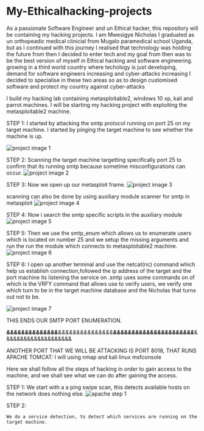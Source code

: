 # My-Ethicalhacking-projects
As a passionate Software Engineer and un Ethical hacker, this repository will be containing my hacking projects. 
I am Mwesigye Nicholas I graduated as un orthopeadic medical clinicial from Mugalo paramedical school Uganda, but as I continued with this journey I realised that technology was holding the future
from then I decided to enter tech and my goal from then was to be the best version of myself in Ethical hacking and software engineering.
growing in a third world country where techology is just developing, demand for software engineers increasing and cyber-attacks increasing I decided to specialise in these two areas 
so as to design customised software and protect my country against cyber-attacks

I build my hacking lab containing metasploitable2, windows 10 xp, kali and parrot machines.
I will be starting my hacking project with exploiting the metasploitable2 machine.

STEP 1:
I started by attacking the smtp protocol running on port 25 on my target machine.
I started by pinging the target machine to see whether the machine is up.

![project image 1](https://github.com/Mwesigye-Nicholas/My-Ethicalhacking-projects/assets/111627142/a022eaa5-3426-4768-845f-ec7b74d62667)

STEP 2:
Scanning the target machine targetting specifically port 25 to confirm that its running smtp because sometime misconfigurations can occur.
![project image 2](https://github.com/Mwesigye-Nicholas/My-Ethicalhacking-projects/assets/111627142/fd39de75-cf73-46b0-b58f-1138256eeb10)

STEP 3:
Now we open up our metasploit frame.
![project image 3](https://github.com/Mwesigye-Nicholas/My-Ethicalhacking-projects/assets/111627142/f6a162cf-c0f5-459e-b48c-1f0c04a86589)

scanning can also be done by using auxiliary module scanner for smtp in metasploit
![project image 4](https://github.com/Mwesigye-Nicholas/My-Ethicalhacking-projects/assets/111627142/efc09cf8-21c8-457a-8074-27d622f23eb0)

STEP 4:
Now i search the smtp specific scripts in the auxiliary module
![project image 5](https://github.com/Mwesigye-Nicholas/My-Ethicalhacking-projects/assets/111627142/c935b5df-2bdf-478c-bcfc-a12fa5eaa202)

STEP 5:
Then we use the smtp_enum which allows us to enumerate users which is located on number 25 and we setup the missing arguments and run the run the module which connects to metasploitable2 machine.
![project image 6](https://github.com/Mwesigye-Nicholas/My-Ethicalhacking-projects/assets/111627142/444b2568-7f03-40d3-b3e6-15efb03ab260)

STEP 6:
I open up another terminal and use the netcat(nc) command which help us establish connection,followed the ip address of the target and the port machine its listening the service on .smtp uses some commands on of which is the VRFY command that allows use to verify users, we verify one which turn to be in the target machine database and the Nicholas that turns out not to be.

![project image 7](https://github.com/Mwesigye-Nicholas/My-Ethicalhacking-projects/assets/111627142/eea42160-bb9e-4730-946f-0edff155db6c)

THIS ENDS OUR SMTP PORT ENUMERATION.

************&&&&&&&&&&&&&&***********&&&&&&&&&&&&&&&**********************&&&&&&&&&&&&&&&&&&&&&&*********************&&&&&&&&&&&&&&&&&&&&


ANOTHER PORT THAT WE WILL BE ATTACKING IS PORT 8018, THAT RUNS APACHE TOMCAT:
I will using nmap and kali linux msfconsole

  Here we shall follow all the steps of hacking in order to gain access to the machine, and we shall see what we can do after gaining the access.

  STEP 1:
   We start with a a ping swipe scan, this detects available hosts on the network does nothing else.
![apache step 1](https://github.com/Mwesigye-Nicholas/My-Ethicalhacking-projects/assets/111627142/0c15d87f-d465-4089-bc17-fa58a0aaad25)

  STEP 2:

    We do a service detection, to detect which services are running on the target machine.
    

   
